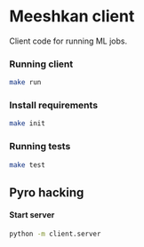 # Meeshkan client

Client code for running ML jobs.

### Running client
```bash
make run
```

### Install requirements
```bash
make init
```

### Running tests
```bash
make test
```

## Pyro hacking

#### Start server
```bash
python -m client.server
```
